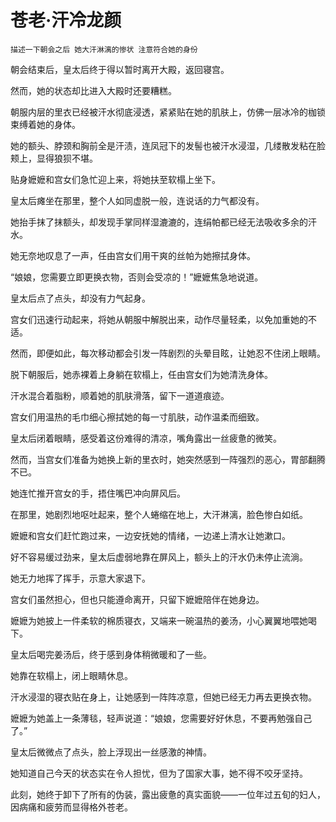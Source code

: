 # 苍老·汗冷龙颜

    描述一下朝会之后 她大汗淋漓的惨状 注意符合她的身份

朝会结束后，皇太后终于得以暂时离开大殿，返回寝宫。

然而，她的状态却比进入大殿时还要糟糕。

朝服内层的里衣已经被汗水彻底浸透，紧紧贴在她的肌肤上，仿佛一层冰冷的枷锁束缚着她的身体。

她的额头、脖颈和胸前全是汗渍，连凤冠下的发髻也被汗水浸湿，几缕散发粘在脸颊上，显得狼狈不堪。



贴身嬷嬷和宫女们急忙迎上来，将她扶至软榻上坐下。

皇太后瘫坐在那里，整个人如同虚脱一般，连说话的力气都没有。

她抬手抹了抹额头，却发现手掌同样湿漉漉的，连绢帕都已经无法吸收多余的汗水。

她无奈地叹息了一声，任由宫女们用干爽的丝帕为她擦拭身体。



“娘娘，您需要立即更换衣物，否则会受凉的！”嬷嬷焦急地说道。

皇太后点了点头，却没有力气起身。

宫女们迅速行动起来，将她从朝服中解脱出来，动作尽量轻柔，以免加重她的不适。

然而，即便如此，每次移动都会引发一阵剧烈的头晕目眩，让她忍不住闭上眼睛。

脱下朝服后，她赤裸着上身躺在软榻上，任由宫女们为她清洗身体。

汗水混合着脂粉，顺着她的肌肤滑落，留下一道道痕迹。

宫女们用温热的毛巾细心擦拭她的每一寸肌肤，动作温柔而细致。

皇太后闭着眼睛，感受着这份难得的清凉，嘴角露出一丝疲惫的微笑。

然而，当宫女们准备为她换上新的里衣时，她突然感到一阵强烈的恶心，胃部翻腾不已。

她连忙推开宫女的手，捂住嘴巴冲向屏风后。

在那里，她剧烈地呕吐起来，整个人蜷缩在地上，大汗淋漓，脸色惨白如纸。

嬷嬷和宫女们赶忙跑过来，一边安抚她的情绪，一边递上清水让她漱口。

好不容易缓过劲来，皇太后虚弱地靠在屏风上，额头上的汗水仍未停止流淌。

她无力地挥了挥手，示意大家退下。

宫女们虽然担心，但也只能遵命离开，只留下嬷嬷陪伴在她身边。

嬷嬷为她披上一件柔软的棉质寝衣，又端来一碗温热的姜汤，小心翼翼地喂她喝下。

皇太后喝完姜汤后，终于感到身体稍微暖和了一些。

她靠在软榻上，闭上眼睛休息。

汗水浸湿的寝衣贴在身上，让她感到一阵阵凉意，但她已经无力再去更换衣物。

嬷嬷为她盖上一条薄毯，轻声说道：“娘娘，您需要好好休息，不要再勉强自己了。”

皇太后微微点了点头，脸上浮现出一丝感激的神情。

她知道自己今天的状态实在令人担忧，但为了国家大事，她不得不咬牙坚持。

此刻，她终于卸下了所有的伪装，露出疲惫的真实面貌——一位年过五旬的妇人，因病痛和疲劳而显得格外苍老。

